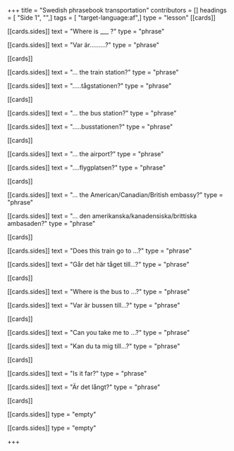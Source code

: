+++
title = "Swedish phrasebook transportation"
contributors = []
headings = [ "Side 1", "",]
tags = [ "target-language:af",]
type = "lesson"
[[cards]]

[[cards.sides]]
text = "Where is ___ ?"
type = "phrase"

[[cards.sides]]
text = "Var är.........?"
type = "phrase"

[[cards]]

[[cards.sides]]
text = "... the train station?"
type = "phrase"

[[cards.sides]]
text = ".....tågstationen?"
type = "phrase"

[[cards]]

[[cards.sides]]
text = "... the bus station?"
type = "phrase"

[[cards.sides]]
text = ".....busstationen?"
type = "phrase"

[[cards]]

[[cards.sides]]
text = "... the airport?"
type = "phrase"

[[cards.sides]]
text = "....flygplatsen?"
type = "phrase"

[[cards]]

[[cards.sides]]
text = "... the American/Canadian/British embassy?"
type = "phrase"

[[cards.sides]]
text = "... den amerikanska/kanadensiska/brittiska ambasaden?"
type = "phrase"

[[cards]]

[[cards.sides]]
text = "Does this train go to ...?"
type = "phrase"

[[cards.sides]]
text = "Går det här tåget till...?"
type = "phrase"

[[cards]]

[[cards.sides]]
text = "Where is the bus to ...?"
type = "phrase"

[[cards.sides]]
text = "Var är bussen till...?"
type = "phrase"

[[cards]]

[[cards.sides]]
text = "Can you take me to ...?"
type = "phrase"

[[cards.sides]]
text = "Kan du ta mig till...?"
type = "phrase"

[[cards]]

[[cards.sides]]
text = "Is it far?"
type = "phrase"

[[cards.sides]]
text = "Är det långt?"
type = "phrase"

[[cards]]

[[cards.sides]]
type = "empty"

[[cards.sides]]
type = "empty"

+++
